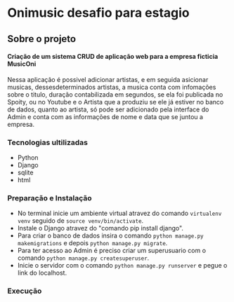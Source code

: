 # Onimusic desafio para estagio


## Sobre o projeto

 #### Criação de um sistema CRUD de aplicação web para a empresa ficticia MusicOni
 Nessa aplicação é possivel adicionar artistas, e em seguida asicionar musicas, dessesdeterminados artistas, a musica conta com infomações sobre o titulo, duração contabilizada em segundos, se ela foi publicada no Spoity, ou no Youtube e  o Artista que a produziu se ele já estiver no banco de dados, quanto ao artista, só pode ser adicionado pela interface do Admin e conta com as informações de nome e data que se juntou a empresa.

### Tecnologias ultilizadas 

- Python
- Django
- sqlite
- html

### Preparação e Instalação

- No terminal inicie um ambiente virtual atravez do comando ```virtualenv venv``` seguido de ```source venv/bin/activate```.
- Instale o Django atravez do "comando pip install django".
- Para criar o banco de dados insira o comando ```python manage.py makemigrations``` e depois ```python manage.py migrate```.
- Para ter acesso ao Admin é preciso criar um superusuario com o comando ```python manage.py createsuperuser```.
- Inicie o servidor com o comando ```python manage.py runserver``` e pegue o link do localhost.

### Execução

